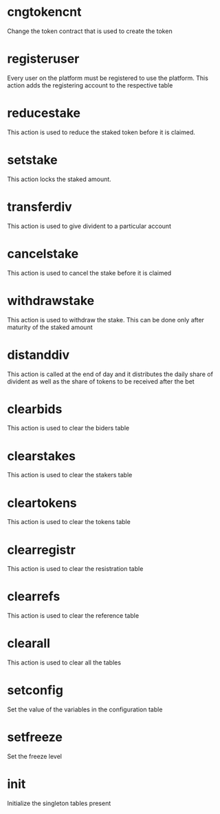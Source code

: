 <h1 class="contract">cngtokencnt</h1>

Change the token contract that is used to create the token

<h1 class="contract">registeruser</h1>

Every user on the platform must be registered to use the platform. This action adds the registering account to the respective table

<h1 class="contract">reducestake</h1>

This action is used to reduce the staked token before it is claimed.

<h1 class="contract">setstake</h1>

This action locks the staked amount.

<h1 class="contract">transferdiv</h1>

This action is used to give divident to a particular account

<h1 class="contract">cancelstake</h1>

This action is used to cancel the stake before it is claimed

<h1 class="contract">withdrawstake</h1>

This action is used to withdraw the stake. This can be done only after maturity of the staked amount

<h1 class="contract">distanddiv</h1>

This action is called at the end of day and it distributes the daily share of divident as well as the share of tokens to be received after the bet

<h1 class="contract">clearbids</h1>

This action is used to clear the biders table

<h1 class="contract">clearstakes</h1>

This action is used to clear the stakers table

<h1 class="contract">cleartokens</h1>

This action is used to clear the tokens table

<h1 class="contract">clearregistr</h1>

This action is used to clear the resistration table

<h1 class="contract">clearrefs</h1>

This action is used to clear the reference table

<h1 class="contract">clearall</h1>

This action is used to clear all the tables

<h1 class="contract">setconfig</h1>

Set the value of the variables in the configuration table

<h1 class="contract">setfreeze</h1>

Set the freeze level

<h1 class="contract">init</h1>

Initialize the singleton tables present